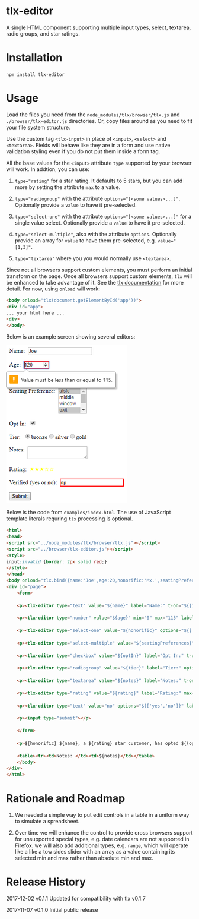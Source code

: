 # tlx-editor

A single HTML component supporting multiple input types, select, textarea, radio groups, and star ratings.

# Installation

`npm install tlx-editor`


# Usage

Load the files you need from the `node_modules/tlx/browser/tlx.js` and `./browser/tlx-editor.js` directories. Or, copy files around as you need to fit your file system structure.

Use the custom tag `<tlx-input>` in place of `<input>`, `<select>` and `<textarea>`. Fields will behave like they are in a form and use native validation styling even if you do not put them inside a form tag.

All the base values for the `<input>` attribute `type` supported by your browser will work. In addtion, you can use:

1) `type="rating"` for a star rating. It defaults to 5 stars, but you can add more by setting the attribute `max` to a value.

2) `type="radiogroup"` with the attribute `options="[<some values>...]"`. Optionally provide a `value` to have it pre-selected.

3) `type="select-one"` with the attribute `options="[<some values>...]"` for a single value select. Optionally provide a `value` to have it pre-selected.

4) `type="select-multiple"`, also with the attribute `options`. Optionally provide an array for `value` to have them pre-selected, e.g. `value="[1,3]"`.

5) `type="textarea"` where you you would normally use `<textarea>`.

Since not all browsers support custom elements, you must perform an initial transform on the page. Once all browsers support custom elements, `tlx` will be enhanced to take advantage of it. See the [tlx documentation](https://github.com/anywhichway/tlx) for more detail. For now, using `onload` will work:

```html
<body onload="tlx(document.getElementById('app'))">
<div id="app">
... your html here ...
<div>
</body>
```

Below is an example screen showing several editors:

![example screen](examples/result.png?raw=true)

Below is the code from `examples/index.html`. The use of JavaScript template literals requring `tlx` processing is optional.


```html
<html>
<head>
<script src="../node_modules/tlx/browser/tlx.js"></script>
<script src="../browser/tlx-editor.js"></script>
<style>
input:invalid {border: 2px solid red;}
</style>
</head>
<body onload="tlx.bind({name:'Joe',age:20,honorific:'Mx.',seatingPreferences:['aisle','exit'],optIn:true,tier:'gold',notes:'',attest:'',rating:3})(document.getElementById('page'))">
<div id="page">
	<form>
	
	<p><tlx-editor type="text" value="${name}" label="Name:" t-on="${{input:this.linkState('name')}}" required></tlx-editor></p>
	
	<p><tlx-editor type="number" value="${age}" min="0" max="115" label="Age:" t-on="${{change:this.linkState('age')}}"></tlx-editor></p>
	
	<p><tlx-editor type="select-one" value="${honorific}" options="${['Ind.','Misc.','Mr.','Mrs.','Ms.','Mx.','Dr.','Msgr.','Rev.','Sir']}" label="Honorific:" t-on="${{change:this.linkState('honorific')}}"></tlx-editor></p>
	
	<p><tlx-editor type="select-multiple" value="${seatingPreferences}" options="${['aisle','middle','window','exit','bulkhead','rear']}" label="Seating Preference:" t-on="${{change:this.linkState('seatingPreferences')}}"></tlx-editor></p>
	
	<p><tlx-editor type="checkbox" value="${optIn}" label="Opt In:" t-on="${{click:this.linkState('optIn')}}"></tlx-editor></p>
	
	<p><tlx-editor type="radiogroup" value="${tier}" label="Tier:" options="${['bronze','silver','gold']}" t-on="${{click:this.linkState('tier')}}"></tlx-editor></p>
	
	<p><tlx-editor type="textarea" value="${notes}" label="Notes:" t-on="${{input:this.linkState('notes')}}"></tlx-editor></p>
	
	<p><tlx-editor type="rating" value="${rating}" label="Rating:" max="5" style="color:yellow" t-on="${{change:this.linkState('rating')}}"></tlx-editor></p>
	
	<p><tlx-editor type="text" value="no" options="${['yes','no']}" label="Verified (yes or no):" t-on="${{change:this.linkState('attest')}}"></tlx-editor></p>
	
	<p><input type="submit"></p>
	
	</form>
	
	<p>${honorific} ${name}, a ${rating} star customer, has opted ${(optIn ? "in" : "out")} and prefers the following seating: ${seatingPreferences.join(", ")} with ${tier} tier priority.</p>
	
	<table><tr><td>Notes: </td><td>${notes}</td></table>
	</body>
</div>
</html>
```

# Rationale and Roadmap

1) We needed a simple way to put edit controls in a table in a uniform way to simulate a spreadsheet.

2) Over time we will enhance the control to provide cross browsers support for unsupported special types, e.g. date calendars are not supported in Firefox. we will also add additional types, e.g. `range`, which will operate like a like a tow sides slider with an array as a value containing its selected min and max rather than absolute min and max.


# Release History

2017-12-02 v0.1.1 Updated for compatibility with tlx v0.1.7

2017-11-07 v0.1.0 Initial public release
